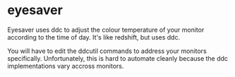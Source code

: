# eyesaver
Eyesaver uses ddc to adjust the colour temperature of your monitor according to the time of day. It's like redshift, but uses ddc.

You will have to edit the ddcutil commands to address your monitors specifically.
Unfortunately, this is hard to automate cleanly because the ddc implementations vary accross monitors.
